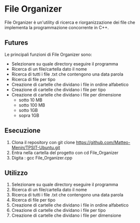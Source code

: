 # File Organizer


File Organizer è un'utility di ricerca e riorganizzazione dei file che implementa la programmazione concorrente in C++. 


## Futures

Le principali funzioni di File Organizer sono:
- Selezionare su quale directory eseguire il programma
- Ricerca di un file/cartella dato il nome
- Ricerca di tutti i file .txt che contengono una data parola
- Ricerca di file per tipo
- Creazione di cartelle che dividano i file in ordine alfabetico 
- Creazione di cartelle che dividano i file per tipo 
- Creazione di cartelle che dividano i file per dimensione 
  - sotto 10 MB
  - sotto 100 MB
  - sotto 1GB 
  - sopra 1GB


## Esecuzione

1. Clona il repository con git clone https://github.com/Matteo-Menin/TPSIT-Ubuntu.git
2. Entra nella cartella del progetto con cd File_Organizer
3. Digita : gcc File_Organizer.cpp


## Utilizzo

1. Selezionare su quale directory eseguire il programma
2. Ricerca di un file/cartella dato il nome
3. Ricerca di tutti i file .txt che contengono una data parola
4. Ricerca di file per tipo
5. Creazione di cartelle che dividano i file in ordine alfabetico
6. Creazione di cartelle che dividano i file per tipo
7. Creazione di cartelle che dividano i file per dimensione


